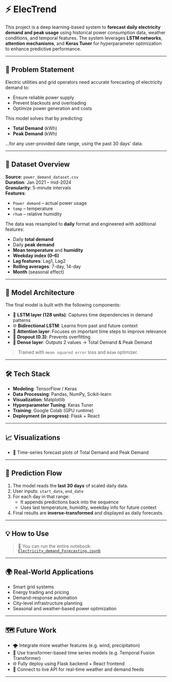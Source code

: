 # ⚡ ElecTrend

This project is a deep learning-based system to **forecast daily electricity demand and peak usage** using historical power consumption data, weather conditions, and temporal features. The system leverages **LSTM networks**, **attention mechanisms**, and **Keras Tuner** for hyperparameter optimization to enhance predictive performance.

---

## 📌 Problem Statement

Electric utilities and grid operators need accurate forecasting of electricity demand to:
- Ensure reliable power supply
- Prevent blackouts and overloading
- Optimize power generation and costs

This model solves that by predicting:
- **Total Demand** (kWh)
- **Peak Demand** (kWh)

...for any user-provided date range, using the past 30 days' data.

---

## 📁 Dataset Overview

**Source**: `power_demand_dataset.csv`  
**Duration**: Jan 2021 – mid-2024  
**Granularity**: 5-minute intervals  
**Features**:
- `Power demand` – actual power usage
- `temp` – temperature
- `rhum` – relative humidity

The data was resampled to **daily** format and engineered with additional features:
- Daily **total demand**
- Daily **peak demand**
- **Mean temperature** and **humidity**
- **Weekday index (0–6)**
- **Lag features**: Lag1, Lag2
- **Rolling averages**: 7-day, 14-day
- **Month** (seasonal effect)

---

## 🧠 Model Architecture

The final model is built with the following components:

- 🔁 **LSTM layer (128 units)**: Captures time dependencies in demand patterns
- 🌐 **Bidirectional LSTM**: Learns from past and future context
- 🧲 **Attention layer**: Focuses on important time steps to improve relevance
- 🧪 **Dropout (0.3)**: Prevents overfitting
- 🧮 **Dense layer**: Outputs 2 values → Total Demand & Peak Demand

> Trained with `mean squared error` loss and `Adam` optimizer.

---

## 🛠️ Tech Stack

- **Modeling**: TensorFlow / Keras
- **Data Processing**: Pandas, NumPy, Scikit-learn
- **Visualization**: Matplotlib
- **Hyperparameter Tuning**: Keras Tuner
- **Training**: Google Colab (GPU runtime)
- **Deployment (in progress)**: Flask + React

---

## 📈 Visualizations


- 📅 Time-series forecast plots of Total Demand and Peak Demand

---

## 🚀 Prediction Flow

1. The model reads the **last 30 days** of scaled daily data.
2. User inputs: `start_date`, `end_date`
3. For each day in that range:
   - It appends predictions back into the sequence
   - Uses last temperature, humidity, weekday info for future context
4. Final results are **inverse-transformed** and displayed as daily forecasts.

---

## 💡 How to Use

> 🔧 You can run the entire notebook:  
[`Electricity_demand_Forecasting.ipynb`](notebooks/Electricity_demand_Forecasting.ipynb)

---

## 🌍 Real-World Applications

- Smart grid systems
- Energy trading and pricing
- Demand-response automation
- City-level infrastructure planning
- Seasonal and weather-based power optimization

---

## 🗺️ Future Work

- 🌪️ Integrate more weather features (e.g. wind, precipitation)
- 🧠 Use transformer-based time series models (e.g. Temporal Fusion Transformer)
- 🌐 Fully deploy using Flask backend + React frontend
- 📡 Connect to live API for real-time weather and demand feeds

---



